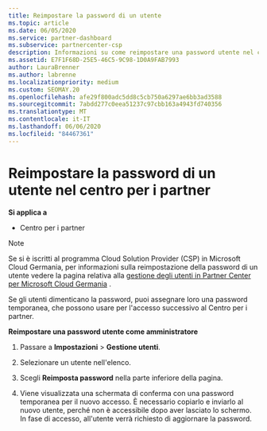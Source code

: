 ```yaml
---
title: Reimpostare la password di un utente
ms.topic: article
ms.date: 06/05/2020
ms.service: partner-dashboard
ms.subservice: partnercenter-csp
description: Informazioni su come reimpostare una password utente nel centro per i partner. Gli utenti riceveranno una password temporanea al successivo accesso al centro per i partner.
ms.assetid: E7F1F68D-25E5-46C5-9C98-1D0A9FAB7993
author: LauraBrenner
ms.author: labrenne
ms.localizationpriority: medium
ms.custom: SEOMAY.20
ms.openlocfilehash: afe29f800adc5dd8c5cb750a6297ae6bb3ad3588
ms.sourcegitcommit: 7abdd277c0eea51237c97cbb163a4943fd740356
ms.translationtype: MT
ms.contentlocale: it-IT
ms.lasthandoff: 06/06/2020
ms.locfileid: "84467361"
---
```

# <a name="reset-a-users-password-in-partner-center"></a>Reimpostare la password di un utente nel centro per i partner

**Si applica a**

- Centro per i partner

> [!NOTE]  
> Se si è iscritti al programma Cloud Solution Provider (CSP) in Microsoft Cloud Germania, per informazioni sulla reimpostazione della password di un utente vedere la pagina relativa alla [gestione degli utenti in Partner Center per Microsoft Cloud Germania](user-management-in-partner-center-for-microsoft-cloud-germany.md) .

Se gli utenti dimenticano la password, puoi assegnare loro una password temporanea, che possono usare per l'accesso successivo al Centro per i partner.

**Reimpostare una password utente come amministratore**

1. Passare a **Impostazioni** &gt; **Gestione utenti**.

2. Selezionare un utente nell'elenco.

3. Scegli **Reimposta password** nella parte inferiore della pagina.

4. Viene visualizzata una schermata di conferma con una password temporanea per il nuovo accesso. È necessario copiarlo e inviarlo al nuovo utente, perché non è accessibile dopo aver lasciato lo schermo. In fase di accesso, all'utente verrà richiesto di aggiornare la password.

